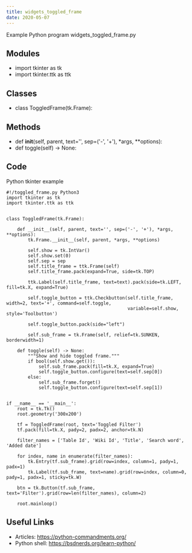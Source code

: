 ```yaml
---
title: widgets_toggled_frame
date: 2020-05-07
---
```

Example Python program widgets_toggled_frame.py

## Modules

* import tkinter as tk
* import tkinter.ttk as ttk

## Classes

* class ToggledFrame(tk.Frame):

## Methods

* def __init__(self, parent, text='', sep=('-', '+'), *args, **options):
* def toggle(self) -> None:

## Code

Python tkinter example

    #!/toggled_frame.py Python3
    import tkinter as tk
    import tkinter.ttk as ttk
    
    
    class ToggledFrame(tk.Frame):
    
        def __init__(self, parent, text='', sep=('-', '+'), *args, **options):
            tk.Frame.__init__(self, parent, *args, **options)
    
            self.show = tk.IntVar()
            self.show.set(0)
            self.sep = sep
            self.title_frame = ttk.Frame(self)
            self.title_frame.pack(expand=True, side=tk.TOP)
    
            ttk.Label(self.title_frame, text=text).pack(side=tk.LEFT, fill=tk.X, expand=True)
    
            self.toggle_button = ttk.Checkbutton(self.title_frame, width=2, text='+', command=self.toggle,
                                                 variable=self.show, style='Toolbutton')
    
            self.toggle_button.pack(side="left")
    
            self.sub_frame = tk.Frame(self, relief=tk.SUNKEN, borderwidth=1)
    
        def toggle(self) -> None:
            """Show and hide toggled frame."""
            if bool(self.show.get()):
                self.sub_frame.pack(fill=tk.X, expand=True)
                self.toggle_button.configure(text=self.sep[0])
            else:
                self.sub_frame.forget()
                self.toggle_button.configure(text=self.sep[1])
    
    
    if __name__ == '__main__':
        root = tk.Tk()
        root.geometry('300x200')
    
        tf = ToggledFrame(root, text='Toggled Filter')
        tf.pack(fill=tk.X, pady=2, padx=2, anchor=tk.N)
    
        filter_names = ['Table Id', 'Wiki Id', 'Title', 'Search word', 'Added date']
    
        for index, name in enumerate(filter_names):
            tk.Entry(tf.sub_frame).grid(row=index, column=1, pady=1, padx=1)
            tk.Label(tf.sub_frame, text=name).grid(row=index, column=0, pady=1, padx=1, sticky=tk.W)
    
        btn = tk.Button(tf.sub_frame, text='Filter').grid(row=len(filter_names), column=2)
    
        root.mainloop()
    

## Useful Links

- Articles: https://python-commandments.org/
- Python shell: https://bsdnerds.org/learn-python/
